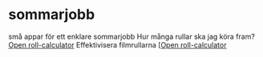 # sommarjobb
små appar för ett enklare sommarjobb
Hur många rullar ska jag köra fram? [Open roll-calculator](https://halleballe.github.io/sommarjobb/roll-calculator)
Effektivisera filmrullarna [[Open roll-calculator](https://halleballe.github.io/sommarjobb/roll-calculator/rullkalkylatorn/rullkalkylator.html)
